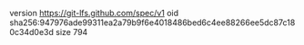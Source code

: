 version https://git-lfs.github.com/spec/v1
oid sha256:947976ade99311ea2a79b9f6e4018486bed6c4ee88266ee5dc87c180c34d0e3d
size 794
